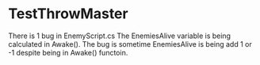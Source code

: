 # TestThrowMaster
There is 1 bug in EnemyScript.cs
The EnemiesAlive variable is being calculated in Awake(). The bug is sometime EnemiesAlive is being add 1 or -1  despite being in Awake() functoin.
